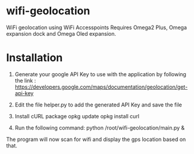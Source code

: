 # wifi-geolocation
WiFi geolocation using WiFi Accesspoints
Requires Omega2 Plus, Omega expansion dock and Omega Oled expansion.

# Installation
1. Generate your google API Key to use with the application by following the link :
https://developers.google.com/maps/documentation/geolocation/get-api-key

2. Edit the file helper.py to add the generated API Key and save the file

3. Install cURL package
  opkg update
  opkg install curl

4. Run the following command:
python /root/wifi-geolocation/main.py &

The program will now scan for wifi and display the gps location based on that.
